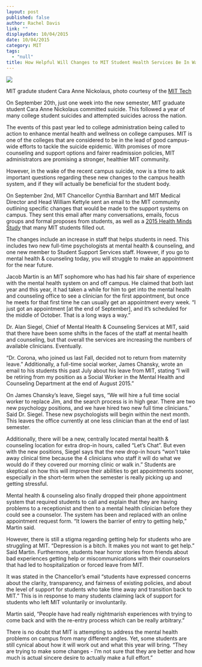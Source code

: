 ```yaml
---
layout: post
published: false
author: Rachel Davis
link: ""
displaydate: 10/04/2015
date: 10/04/2015
category: MIT
tags: 
  - "null"
title: How Helpful Will Changes to MIT Student Health Services Be In Wake of Recent Graduate Student Suicide
---
```



![](http://tech.mit.edu/V135/N23/graphics/thumb-lg-nickolaus.jpg)

MIT gradute student Cara Anne Nickolaus, photo courtesy of the [MIT Tech](http://tech.mit.edu/V135/N23/nickolaus.html)


On September 20th, just one week into the new semester, MIT graduate student Cara Anne Nickolaus committed suicide. This followed a year of many college student suicides and attempted suicides across the nation. 

The events of this past year led to college administration being called to action to enhance mental health and wellness on college campuses. MIT is one of the colleges that are considered to be in the lead of good campus-wide efforts to tackle the suicide epidemic.  With promises of more counseling and support options and fairer readmission policies, MIT administrators are promising a stronger, healthier MIT community.  

However, in the wake of the recent campus suicide, now is a time to ask important questions regarding these new changes to the campus health system, and if they will actually be beneficial for the student body.

On September 2nd, MIT Chancellor Cynthia Barnhart and MIT Medical Director and Head William Kettyle sent an email to the MIT community outlining specific changes that would be made to the support systems on campus. They sent this email after many conversations, emails, focus groups and formal proposes from students, as well as a [2015 Health Minds Study](http://chancellor.mit.edu/2015-healthy-minds-study-results) that many MIT students filled out.

The changes include an increase in staff that helps students in need. This includes two new full-time psychologists at mental health & counseling, and one new member to Student Support Services staff. However, if you go to mental health & counseling today, you will struggle to make an appointment for the near future.

Jacob Martin is an MIT sophomore who has had his fair share of experience with the mental health system on and off campus. He claimed that both last year and this year, it had taken a while for him to get into the mental health and counseling office to see a clinician for the first appointment, but once he meets for that first time he can usually get an appointment every week. “I just got an appointment [at the end of September], and it’s scheduled for the middle of October. That is a long ways a way.”

Dr. Alan Siegel, Chief of Mental Health & Counseling Services at MIT, said that there have been some shifts in the faces of the staff at mental health and counseling, but that overall the services are increasing the numbers of available clinicians. Eventually.

“Dr. Corona, who joined us last Fall, decided not to return from maternity leave.” Additionally, a full-time social worker, James Chansky, wrote an email to his students this past July about his leave from MIT, stating “I will be retiring from my position as a Social Worker in the Mental Health and Counseling Department at the end of August 2015.”

On James Chansky’s leave, Siegel says, “We will hire a full time social worker to replace Jim, and the search process is in high gear. There are two new psychology positions, and we have hired two new full time clinicians.” Said Dr. Siegel. These new psychologists will begin within the next month. This leaves the office currently at one less clinician than at the end of last semester.

Additionally, there will be a new, centrally located mental health & counseling location for extra drop-in hours, called “Let’s Chat”. But even with the new positions, Siegel says that the new drop-in hours “won't take away clinical time because the 4 clinicians who staff it will do what we would do if they covered our morning clinic or walk in.” Students are skeptical on how this will improve their abilities to get appointments sooner, especially in the short-term when the semester is really picking up and getting stressful.

Mental health & counseling also finally dropped their phone appointment system that required students to call and explain that they are having problems to a receptionist and then to a mental health clinician before they could see a counselor. The system has been and replaced with an online appointment request form. “It lowers the barrier of entry to getting help,” Martin said.

However, there is still a stigma regarding getting help for students who are struggling at MIT. “Depression is a bitch. It makes you not want to get help.” Said Martin. Furthermore, students hear horror stories from friends about bad experiences getting help or miscommunications with their counselors that had led to hospitalization or forced leave from MIT.

It was stated in the Chancellor’s email “students have expressed concerns about the clarity, transparency, and fairness of existing policies, and about the level of support for students who take time away and transition back to MIT.” This is in response to many students claiming lack of support for students who left MIT voluntarily or involuntarily.

Martin said, “People have had really nightmarish experiences with trying to come back and with the re-entry process which can be really arbitrary.” 

There is no doubt that MIT is attempting to address the mental health problems on campus from many different angles. Yet, some students are still cynical about how it will work out and what this year will bring. “They are trying to make some changes - I’m not sure that they are better and how much is actual sincere desire to actually make a full effort.”
